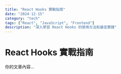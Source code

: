 ```yaml
---
title: "React Hooks 實戰指南"
date: "2024-12-15"
category: "tech"
tags: ["React", "JavaScript", "Frontend"]
description: "深入學習 React Hooks 的使用方法和最佳實踐"
---
```


# React Hooks 實戰指南

你的文章內容...
